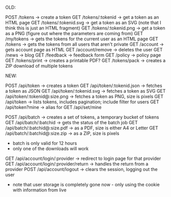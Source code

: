 OLD:

POST /tokens -> create a token
GET /tokens/:tokenid -> get a token as an HTML page
GET /tokens/:tokenid.svg -> get a token as an SVG (note that I think this is just an HTML fragment)
GET /tokens/:tokenid.png -> get a token as a PNG (figure out where the parameters are coming from)
GET /my/tokens -> gets the tokens for the current user as an HTML page
GET /tokens -> gets the tokens from all users that aren't private
GET /account -> gets account page as HTML
GET /account/remove -> deletes the user
GET /news -> blog
GET /feedback -> feedback form
GET /policy -> policy page
GET /tokens/print -> creates a printable PDF?
GET /tokens/pack -> creates a ZIP download of multiple tokens

NEW:

POST    /api/token -> creates a token
GET     /api/token/:tokenid.json -> fetches a token as JSON
GET     /api/token/:tokenid.svg -> fetches a token as SVG
GET     /api/token/:tokenid@:size.png -> fetches a token as PNG, size is pixels
GET     /api/token -> lists tokens, includes pagination; include filter for users
GET     /api/token?mine -> alias for GET /api/set/mine

POST    /api/batch -> creates a set of tokens, a temporary bucket of tokens
GET     /api/batch/:batchid -> gets the status of the batch job
GET     /api/batch/:batchid@:size.pdf -> as a PDF, size is either A4 or Letter
GET     /api/batch/:batchid@:size.zip -> as a ZIP, size is pixels
- batch is only valid for 12 hours
- only one of the downloads will work

GET     /api/account/login/:provider -> redirect to login page for that provider
GET     /api/account/login/:provider/return -> handles the return from a provider
POST    /api/account/logout -> clears the session, logging out the user

- note that user storage is completely gone now - only using the cookie with information from live
